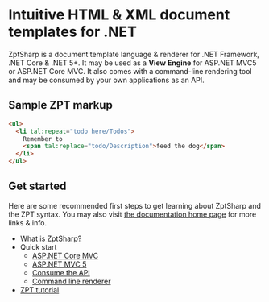 <div class="homepage">

# Intuitive HTML & XML document templates for .NET

ZptSharp is a document template language & renderer for .NET Framework, .NET Core & .NET 5+.
It may be used as a **View Engine** for AS<span>P.N</span>ET MVC5 or AS<span>P.N</span>ET Core MVC.
It also comes with a command-line rendering tool and may be consumed by your own applications as an API.

<section class="sample">

## Sample ZPT markup

```html
<ul>
  <li tal:repeat="todo here/Todos">
    Remember to
    <span tal:replace="todo/Description">feed the dog</span>
  </li>
</ul>
```

</section>

<section class="get_started">

## Get started

Here are some recommended first steps to get learning about ZptSharp and the ZPT syntax.
You may also visit [the documentation home page] for more links & info.

* [What is ZptSharp?]
* Quick start
  * [ASP.NET Core MVC]
  * [ASP.NET MVC 5]
  * [Consume the API]
  * [Command line renderer]
* [ZPT tutorial]

[What is ZptSharp?]: articles/WhatIsZptSharp.md
[ASP.NET MVC 5]: articles/QuickStart/Mvc5.md
[ASP.NET Core MVC]: articles/QuickStart/MvcCore.md
[Command line renderer]: articles/QuickStart/CliApp.md
[Consume the API]: articles/QuickStart/ConsumingTheApi.md
[ZPT tutorial]: articles/ZptTutorial/index.md
[the documentation home page]: articles/index.md

</section>

</div>
